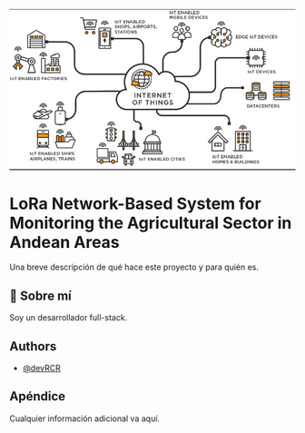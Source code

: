 
![Logo](https://github.com/devRCR/FundBio24v/blob/main/Images/IoT.png)


# LoRa Network-Based System for Monitoring the Agricultural Sector in Andean Areas

Una breve descripción de qué hace este proyecto y para quién es.

## 🚀 Sobre mí
Soy un desarrollador full-stack.


## Authors

- [@devRCR](https://www.github.com/devRCR)


## Apéndice

Cualquier información adicional va aquí.

